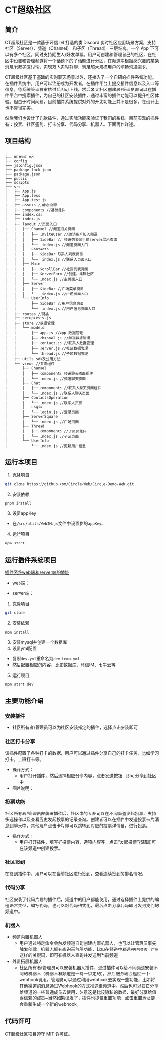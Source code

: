# CT超级社区

## 简介

CT超级社区是一款基于环信 IM 打造的类 Discord 实时社区应用场景方案，支持社区（Server）、频道（Channel） 和子区（Thread） 三层结构。一个 App 下可以有多个社区，同时支持陌生人/好友单聊。用户可创建和管理自己的社区，在社区中设置和管理频道将一个话题下的子话题进行分区，在频道中根据感兴趣的某条消息发起子区讨论，实现万人实时群聊，满足超大规模用户的顺畅沟通需求。

CT超级社区基于基础的实时聊天场景以外，还接入了一个自研的插件系统功能。在插件系统中，用户可以注册成为开发者，在插件平台上提交插件信息以及入口等信息，待系统管理员审核过后即可上线。然后各大社区创建者/管理员都可以在插件平台中搜索插件，为自己的社区安装插件，通过丰富的插件功能可以提升社区体验。但由于时间问题，目前插件系统提供对外的开发功能上并不是很多。在设计上也不算很完美。

然后我们也设计了几款插件，通过实际功能来验证了我们的系统。目前实现的插件有：投票、社区签到、打卡分享、代码分享、机器人。下面再作详述。


## 项目结构

```
.
├── README.md
├── config
├── jsconfig.json
├── package-lock.json
├── package.json
├── public
├── scripts
├── src
│   ├── App.js
│   ├── App.less
│   ├── App.test.js
│   ├── assets //静态资源
│   ├── components //基础组件
│   ├── index.css
│   ├── index.js
│   ├── layout //页面入口
│   │   ├── Channel //频道相关页面
│   │   │   ├── InviteUser //邀请用户加入频道
│   │   │   ├── SideBar // 频道列表及当前server展示页面
│   │   │   └──  index.js //频道页面入口
│   │   ├── Contacts
│   │   │   ├── SideBar 联系人列表页面
│   │   │   └──  index.js //联系人页面入口
│   │   ├── Main
│   │   │   ├── ScrollBar //社区列表页面
│   │   │   ├── ServerForm //创建、编辑社区
│   │   │   └── index.js //主页面入口
│   │   ├── Server
│   │   │   ├── SideBar //广场菜单页面
│   │   │   └──  index.js //广场页面入口
│   │   └── UserInfo
│   │       ├── SideBar //用户信息页面
│   │       └──  index.js //用户信息页面入口
│   ├── routes //路由
│   ├── setupTests.js
│   ├── store //数据管理
│   │   └── models
│   │       ├── app.js //app 数据管理
│   │       ├── channel.js //频道数据管理
│   │       ├── contact.js //联系人数据管理
│   │       ├── server.js //社区数据管理
│   │       └── thread.js //子区数据管理
│   ├── utils sdk及公用方法
│   └── views //页面组件
│       ├── Channel
│       │   ├── components 频道聊天页面组件
│       │   └── index.js //频道聊天页面
│       ├── Chat
│       │   ├── components //联系人聊天页面组件
│       │   └── index.js //联系人聊天页面
│       ├── ContactsOperation
│       │   └── index.js //联系人页面
│       ├── Login
│       │   └── login.js //登录页面
│       ├── ServerSquare
│       │   └── index.js //广场页面
│       ├── Thread
│       │   ├── components //子区页组件
│       │   └── index.js //子区页面
│       └── UserInfo
│           └── index.js //更新用户信息

```


## 运行本项目

1. 克隆项目
```bash
git clone https://github.com/Circle-Web/Circle-Demo-Web.git
```

2. 安装依赖
```bash
pnpm install
```

3. 设置appKey
- 在`/src/utils/WebIM.js`文件中设置你的`appKey`。

4. 运行项目
```bash
npm start
```

## 运行插件系统项目
[插件系统web端和server端的地址](https://github.com/Circle-Web/app-server-list)
- web端：


- server端：
1. 克隆项目
```bash
git clone 
```
2. 安装依赖
```bash
npm install
```
3. 安装mysql并创建一个数据库
4. 设置yml配置
- 复制`dev.yml`重命名为`dev-temp.yml`
- 然后配置相应的内容，比如数据库、环信IM、七牛云等
5. 运行项目
```bash
npm start dev
```

## 主要功能介绍
### 安装插件
- 社区所有者/管理员可以为社区安装指定的插件，选择点击安装即可

### 社区打卡分享
该插件配置了各种打卡的数据，用户可以通过插件分享自己的打卡任务，比如学习打卡，上班打卡等。
- 操作方式：
  - 用户打开插件，然后选择相应分享内容，点击发送按钮，即可分享到社区中
- 图片说明：

### 投票功能
社区所有者/管理员安装该插件后，社区中的人都可以在不同频道发起投票，支持多选操作以及查看历史发起投票的记录查询。创建者可以在插件中发送投票卡片消息到聊天中，其他用户点击卡片即可以跳转到对应的投票详情里，进行投票。
- 操作方式：
  - 用户打开插件，填写好投票内容，选项内容等，点击“发起投票”按钮即可在该频道中创建投票。

### 社区签到
在签到插件中，用户可以在当前社区进行签到，查看连续签到的排名情况。

### 代码分享
社区安装了代码片段的插件后，频道中的用户都能使用，通过选择插件上提供的编程语言类型，编写代码，也可以对代码格式化，最后点击分享代码即可发到我们的频道中。

### 机器人
- 频道内置机器人
  - 用户通过特定命令会触发频道自动创建内置机器人，也可以让管理员事先触发创建，机器人拥有查询天气等功能，比如在频道中发送`#天气查询：广州`这样的关键词，即可有机器人查询并发送到当前频道
- 外置拓展机器人
  - 社区所有者/管理员可以安装机器人插件，通过插件可以给不同频道安装不同的机器人（机器人和频道是一对一绑定的），然后服务端会返回一个webhook调用。管理员可以通过利用webhook去实现一些功能，比如将其他渠道的消息通过Webhook的方式推送至频道中。然后也可以把它分享给频道的一些普通成员去使用，注意这是比较隐私的数据，最好分享给值得信赖的成员~当然如果误发了，插件也提供重置功能，点击重置地址便会重新生成一个新的webhook。
## 代码许可
CT超级社区项目遵守 MIT 许可证。
